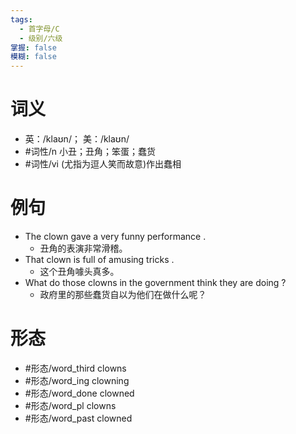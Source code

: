 ```yaml
---
tags:
  - 首字母/C
  - 级别/六级
掌握: false
模糊: false
---
```

# 词义
- 英：/klaʊn/； 美：/klaʊn/
- #词性/n  小丑；丑角；笨蛋；蠢货
- #词性/vi  (尤指为逗人笑而故意)作出蠢相
# 例句
- The clown gave a very funny performance .
	- 丑角的表演非常滑稽。
- That clown is full of amusing tricks .
	- 这个丑角噱头真多。
- What do those clowns in the government think they are doing ?
	- 政府里的那些蠢货自以为他们在做什么呢？
# 形态
- #形态/word_third clowns
- #形态/word_ing clowning
- #形态/word_done clowned
- #形态/word_pl clowns
- #形态/word_past clowned
